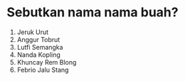 # Sebutkan nama nama buah?
1. Jeruk Urut
2. Anggur Tobrut
3. Lutfi Semangka
4. Nanda Kopling
5. Khuncay Rem Blong
6. Febrio Jalu Stang
